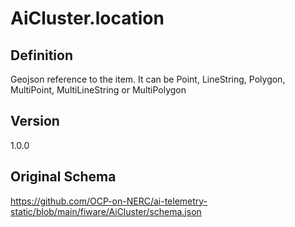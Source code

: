 # AiCluster.location

## Definition
Geojson reference to the item. It can be Point, LineString, Polygon, MultiPoint, MultiLineString or MultiPolygon

## Version
1.0.0

## Original Schema
https://github.com/OCP-on-NERC/ai-telemetry-static/blob/main/fiware/AiCluster/schema.json
